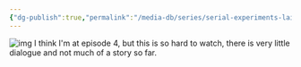 ```yaml
---
{"dg-publish":true,"permalink":"/media-db/series/serial-experiments-lain-1998/","title":"Serial Experiments Lain","tags":["mediaDB/tv/series"],"noteIcon":"1"}
---
```


![img](https://cdn.myanimelist.net/images/anime/1718/91550.jpg)
I think I'm at episode 4, but this is so hard to watch, there is very little dialogue and not much of a story so far.